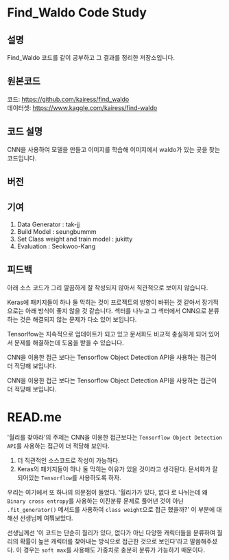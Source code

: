 # Find_Waldo Code Study
## 설명
Find_Waldo 코드를 같이 공부하고 그 결과를 정리한 저장소입니다.

## 원본코드
코드: https://github.com/kairess/find_waldo   
데이터셋: https://www.kaggle.com/kairess/find-waldo

## 코드 설명
CNN을 사용하여 모델을 만들고 이미지를 학습해 이미지에서 waldo가 있는 곳을 찾는 코드입니다.

## 버전


## 기여
01. Data Generator : tak-jj
02. Build Model : seungbummm
03. Set Class weight and train model : jukitty
04. Evaluation : Seokwoo-Kang

## 피드백
아래 소스 코드가 그리 깔끔하게 잘 작성되지 않아서 직관적으로 보이지 않습니다.

Keras에 패키지들이 하나 둘 막히는 것이 프로젝트의 방향이 바뀌는 것 같아서 장기적으로는 아래 방식이 좋지 않을 것 같습니다. 섹터를 나누고 그 섹터에서 CNN으로 분류하는 것은 해결되지 않는 문제가 다소 있어 보입니다.

Tensorlfow는 지속적으로 업데이트가 되고 있고 문서화도 비교적 충실하게 되어 있어서 문제를 해결하는데 도움을 받을 수 있습니다.


 CNN을 이용한 접근 보다는 Tensorflow Object Detection API을 사용하는 접근이 더 적당해 보입니다.
 


 CNN을 이용한 접근 보다는 Tensorflow Object Detection API을 사용하는 접근이 더 적당해 보입니다. 

# READ.me
'월리를 찾아라'의 주제는 CNN을 이용한 접근보다는 ```Tensorflow Object Detection API```를 사용하는 접근이 더 적당해 보인다.
1. 더 직관적인 소스코드로 작성이 가능하다.
2. Keras의 패키지들이 하나 둘 막히는 이유가 있을 것이라고 생각된다. 문서화가 잘 되어있는 ```Tensorflow```를 사용하도록 하자.


우리는 여기에서 또 하나의 의문점이 들었다. '월리가가 있다, 없다 로 나뉘는데 왜 ```Binary cross entropy```를 사용하는 이진분류 문제로 풀어낸 것이 아닌 ```.fit_generator()``` 메서드를 사용하여 ```class weight```으로 접근 했을까?' 이 부분에 대해선 선생님께 여쭤보았다.   


 선생님께선 '이 코드는 단순히 월리가 있다, 없다가 아닌 다양한 캐릭터들을 분류하여 월리의 확률이 높은 캐릭터를 찾아내는 방식으로 접근한 것으로 보인다'라고 말씀해주셨다. 이 경우는 ```soft max```를 사용해도 가중치로 충분히 분류가 가능하기 때문이다.